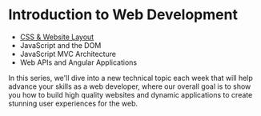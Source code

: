 # Introduction to Web Development
- [CSS & Website Layout](https://github.com/dsc-utrgv/intro-to-web-development-series-spring-2020/tree/master/CSS%20%26%20Website%20Layout)
- JavaScript and the DOM
- JavaScript MVC Architecture 
- Web APIs and Angular Applications


In this series, we'll dive into a new technical topic each week that will help advance your skills as a web developer, where our overall goal is to show you how to build high quality websites and dynamic applications to create stunning user experiences for the web.
